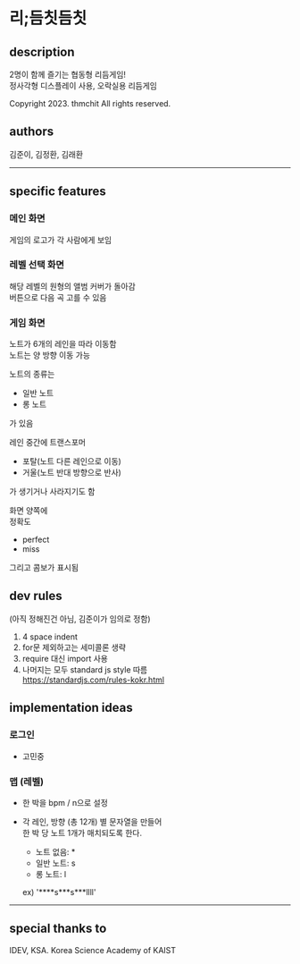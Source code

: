 # 리;듬칫듬칫

## description
2명이 함께 즐기는 협동형 리듬게임!\
정사각형 디스플레이 사용, 오락실용 리듬게임

Copyright 2023. thmchit All rights reserved.

## authors
김준이, 김정환, 김래환

---
## specific features
### 메인 화면
게임의 로고가 각 사람에게 보임

### 레벨 선택 화면
해당 레벨의 원형의 앨범 커버가 돌아감\
버튼으로 다음 곡 고를 수 있음

### 게임 화면
노트가 6개의 레인을 따라 이동함\
노트는 양 방향 이동 가능

노트의 종류는 
* 일반 노트
* 롱 노트

가 있음

레인 중간에 트랜스포머

* 포탈(노트 다른 레인으로 이동)
* 거울(노트 반대 방향으로 반사)

가 생기거나 사라지기도 함

화면 양쪽에\
정확도
* perfect
* miss

그리고 콤보가 표시됨

## dev rules
(아직 정해진건 아님, 김준이가 임의로 정함)
1. 4 space indent
2. for문 제외하고는 세미콜론 생략
3. require 대신 import 사용
4. 나머지는 모두 standard js style 따름\
https://standardjs.com/rules-kokr.html

## implementation ideas
### 로그인
* 고민중

### 맵 (레벨)
* 한 박을 bpm / n으로 설정
* 각 레인, 방향 (총 12개) 별 문자열을 만들어\
한 박 당 노트 1개가 매치되도록 한다.
    * 노트 없음: \*
    * 일반 노트: s
    * 롱 노트: l

    ex) '\*\*\*\*s\*\*\*s\*\*\*llll'

---
## special thanks to
IDEV, KSA. Korea Science Academy of KAIST